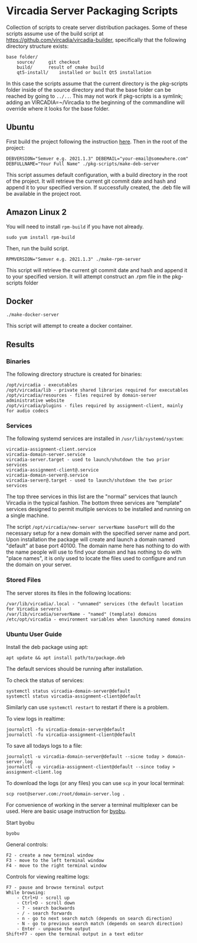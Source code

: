 # Vircadia Server Packaging Scripts

Collection of scripts to create server distribution packages. Some of these scripts assume
use of the build script at https://github.com/vircadia/vircadia-builder, specifically that
the following directory structure exists:

```
base folder/
	source/		git checkout
	build/		result of cmake build
	qt5-install/	installed or built Qt5 installation
```

In this case the scripts assume that the current directory is the pkg-scripts folder inside of the source directory
and that the base folder can be reached by going to `../..`. This may not work if pkg-scripts is a symlink; adding an VIRCADIA=~/Vircadia to the beginning of the commandline will override where it looks for the base folder.

## Ubuntu
First build the project following the instruction [here](../BUILD_LINUX.md).
Then in the root of the project:
```
DEBVERSION="Semver e.g. 2021.1.3" DEBEMAIL="your-email@somewhere.com" DEBFULLNAME="Your Full Name" ./pkg-scripts/make-deb-server
```
This script assumes default configuration, with a build directory in the root of the project.
It will retrieve the current git commit date and hash and append it to your specified version. If successfully created, the .deb file will be available in the project root.

## Amazon Linux 2

You will need to install `rpm-build` if you have not already.
```
sudo yum install rpm-build
```
Then, run the build script.
```
RPMVERSION="Semver e.g. 2021.1.3" ./make-rpm-server
```

This script will retrieve the current git commit date and hash and append it to your specified version.
It will attempt construct an .rpm file in the pkg-scripts folder

## Docker
```
./make-docker-server
```

This script will attempt to create a docker container.

## Results

### Binaries

The following directory structure is created for binaries:
```
/opt/vircadia - executables
/opt/vircadia/lib - private shared libraries required for executables
/opt/vircadia/resources - files required by domain-server administrative website
/opt/vircadia/plugins - files required by assignment-client, mainly for audio codecs
```

### Services

The following systemd services are installed in `/usr/lib/systemd/system`:
```
vircadia-assignment-client.service
vircadia-domain-server.service
vircadia-server.target - used to launch/shutdown the two prior services
vircadia-assignment-client@.service
vircadia-domain-server@.service
vircadia-server@.target - used to launch/shutdown the two prior services
```

The top three services in this list are the "normal" services that launch Vircadia
in the typical fashion. The bottom three services are "template" services designed
to permit multiple services to be installed and running on a single machine.

The script `/opt/vircadia/new-server serverName basePort` will do the necessary
setup for a new domain with the specified server name and port. Upon installation
the package will create and launch a domain named "default" at base port 40100.
The domain name here has nothing to do with the name people will use to find your
domain and has nothing to do with "place names", it is only used to locate the files
used to configure and run the domain on your server.

### Stored Files

The server stores its files in the following locations:
```
/var/lib/vircadia/.local - "unnamed" services (the default location for Vircadia servers)
/var/lib/vircadia/serverName - "named" (template) domains
/etc/opt/vircadia - environment variables when launching named domains
```

### Ubuntu User Guide

Install the deb package using apt:

```
apt update && apt install path/to/package.deb
```

The default services should be running after installation.

To check the status of services:
```
systemctl status vircadia-domain-server@default
systemctl status vircadia-assignment-client@default
```
Similarly can use `systemctl restart` to restart if there is a problem.

To view logs in realtime:
```
journalctl -fu vircadia-domain-server@default
journalctl -fu vircadia-assignment-client@default
```

To save all todays logs to a file:
```
journalctl -u vircadia-domain-server@default --sicne today > domain-server.log
journalctl -u vircadia-assignment-client@default --since today > assignment-client.log
```

To download the logs (or any files) you can use `scp` in your local terminal:
```
scp root@server.com:/root/domain-server.log .
```

For convenience of working in the server a terminal multiplexer can be used. Here are basic usage instruction for [byobu](https://www.byobu.org).

Start byobu
```
byobu
```

General controls:
```
F2 - create a new terminal window
F3 - move to the left terminal window
F4 - move to the right terminal window
```

Controls for viewing realtime logs:
```
F7 - pause and browse terminal output
While browsing:
    - Ctrl+U - scroll up
    - Ctrl+D - scroll down
    - ? - search backwards
    - / - search forwards
    - n - go to next search match (depends on search direction)
    - N - go to previous search match (depends on search direction)
    - Enter - unpause the output
Shift+F7 - open the terminal output in a text editor
```
